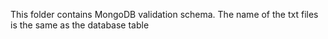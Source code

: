 This folder contains MongoDB validation schema. The name of the txt files is the same as the database table